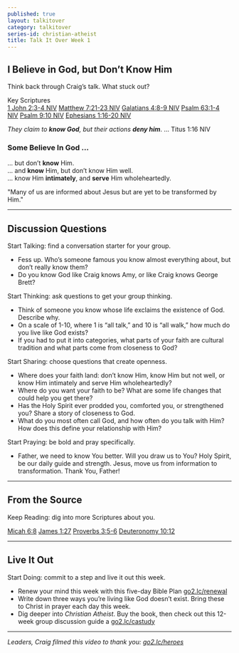 ```yaml
---
published: true
layout: talkitover
category: talkitover
series-id: christian-atheist
title: Talk It Over Week 1
---
```


## I Believe in God, but Don’t Know Him
<p class="lead">Think back through Craig’s talk. What stuck out?</p> 

Key Scriptures  
[1 John 2:3-4 NIV](https://www.bible.com/bible/111/1jo.2.3-4.niv) [Matthew 7:21-23 NIV](https://www.bible.com/bible/111/mat.7.21-23.niv) [Galatians 4:8-9 NIV](https://www.bible.com/bible/111/gal.4.8-9.niv) [Psalm 63:1-4 NIV](https://www.bible.com/bible/111/psa.63.1-4.niv) [Psalm 9:10 NIV](https://www.bible.com/bible/111/psa.9.10.niv) [Ephesians 1:16-20 NIV](https://www.bible.com/bible/111/eph.1.16-20.niv)

_They claim to **know God**, but their actions **deny him**_. ... Titus 1:16 NIV

### Some Believe In God ...

... but don’t **know** Him.  
... and **know** Him, but don’t know Him well.  
... know Him **intimately**, and **serve** Him wholeheartedly.  

"Many of us are informed about Jesus but are yet to be transformed by Him."

* * *

## Discussion Questions
<p class="lead">Start Talking: find a conversation starter for your group.</p> 

* Fess up. Who’s someone famous you know almost everything about, but don’t really know them?
* Do you know God like Craig knows Amy, or like Craig knows George Brett?

<p class="lead">Start Thinking: ask questions to get your group thinking.</p> 

* Think of someone you know whose life exclaims the existence of God. Describe why.
* On a scale of 1-10, where 1 is “all talk,” and 10 is “all walk,” how much do you live like God exists?
* If you had to put it into categories, what parts of your faith are cultural tradition and what parts come from closeness to God? 

<p class="lead">Start Sharing: choose questions that create openness.</p> 

* Where does your faith land: don’t know Him, know Him but not well, or know Him intimately and serve Him wholeheartedly?
* Where do you want your faith to be? What are some life changes that could help you get there?
* Has the Holy Spirit ever prodded you, comforted you, or strengthened you? Share a story of closeness to God.
* What do you most often call God, and how often do you talk with Him? How does this define your relationship with Him?

<p class="lead">Start Praying: be bold and pray specifically.</p> 

* Father, we need to know You better. Will you draw us to You? Holy Spirit, be our daily guide and strength. Jesus, move us from information to transformation. Thank You, Father!

* * *

## From the Source
<p class="lead">Keep Reading: dig into more Scriptures about you.</p>

[Micah 6:8](https://www.bible.com/bible/111/mic.6.8.niv) [James 1:27](https://www.bible.com/bible/111/jam.1.27.niv) [Proverbs 3:5-6](https://www.bible.com/bible/111/pro.3.5-6.niv) [Deuteronomy 10:12](https://www.bible.com/bible/111/deu.10.12.niv)

* * *

## Live It Out
<p class="lead">Start Doing: commit to a step and live it out this week.</p>

* Renew your mind this week with this five-day Bible Plan [go2.lc/renewal](http://go2.lc/renewal)
* Write down three ways you’re living like God doesn’t exist. Bring these to Christ in prayer each day this week.
* Dig deeper into _Christian Atheist_. Buy the book, then check out this 12-week group discussion guide a [go2.lc/castudy](http://go2.lc/castudy)

* * *

_Leaders, Craig filmed this video to thank you: [go2.lc/heroes](http://leaders.lifechurch.tv/you-are-the-heroes/)_
